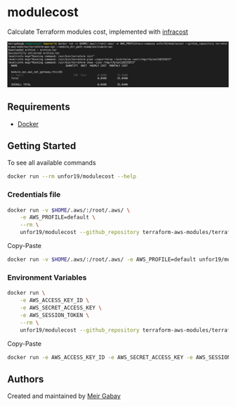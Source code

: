 # modulecost

Calculate Terraform modules cost, implemented with [infracost](https://github.com/infracost/infracost)

![modulecost-example](./assets/modulecost-example.jpg)

## Requirements

- [Docker](https://docs.docker.com/get-docker/)

## Getting Started

To see all available commands

```bash
docker run --rm unfor19/modulecost --help
```

### Credentials file

```bash
docker run -v $HOME/.aws/:/root/.aws/ \
    -e AWS_PROFILE=default \
    --rm \
    unfor19/modulecost --github_repository terraform-aws-modules/terraform-aws-vpc -p examples/simple-vpc
```

Copy-Paste

```bash
docker run -v $HOME/.aws/:/root/.aws/ -e AWS_PROFILE=default unfor19/modulecost --github_repository terraform-aws-modules/terraform-aws-vpc --module_dir_path examples/simple-vpc
```

### Environment Variables

```bash
docker run \
    -e AWS_ACCESS_KEY_ID \
    -e AWS_SECRET_ACCESS_KEY \
    -e AWS_SESSION_TOKEN \
    --rm \
    unfor19/modulecost --github_repository terraform-aws-modules/terraform-aws-vpc -p examples/simple-vpc
```

Copy-Paste

```bash
docker run -e AWS_ACCESS_KEY_ID -e AWS_SECRET_ACCESS_KEY -e AWS_SESSION_TOKEN  --rm unfor19/modulecost --github_repository terraform-aws-modules/terraform-aws-vpc -p examples/simple-vpc
```

## Authors

Created and maintained by [Meir Gabay](https://github.com/unfor19)
